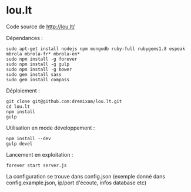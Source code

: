 lou.lt
======

Code source de http://lou.lt/

Dépendances :
    
    sudo apt-get install nodejs npm mongodb ruby-full rubygems1.8 espeak mbrola mbrola-fr* mbrola-en*
    sudo npm install -g forever
    sudo npm install -g gulp
    sudo npm install -g bower
    sudo gem install sass
    sudo gem install compass

Déploiement :

    git clone git@github.com:dremixam/lou.lt.git
    cd lou.lt
    npm install
    gulp

Utilisation en mode développement :

    npm install --dev
    gulp devel

Lancement en exploitation :

    forever start server.js

La configuration se trouve dans config.json (exemple donné dans config.example.json, ip/port d'écoute, infos database etc)
